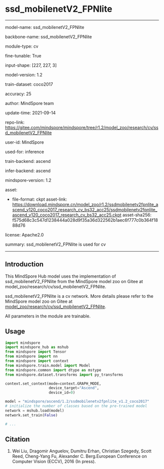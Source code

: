 # ssd_mobilenetV2_FPNlite

---

model-name: ssd_mobilenetV2_FPNlite

backbone-name: ssd_mobilenetV2_FPNlite

module-type: cv

fine-tunable: True

input-shape: [227, 227, 3]

model-version: 1.2

train-dataset: coco2017

accuracy: 25

author: MindSpore team

update-time: 2021-09-14

repo-link: <https://gitee.com/mindspore/mindspore/tree/r1.2/model_zoo/research/cv/ssd_mobilenetV2_FPNlite>

user-id: MindSpore

used-for: inference

train-backend: ascend

infer-backend: ascend

mindspore-version: 1.2

asset:

-
    file-format: ckpt
    asset-link: <https://download.mindspore.cn/model_zoo/r1.2/ssdmobilenetv2fpnlite_ascend_v120_coco2017_research_cv_bs32_acc25/ssdmobilenetv2fpnlite_ascend_v120_coco2017_research_cv_bs32_acc25.ckpt>
    asset-sha256: f575d68c3c547d1238444a028d9f35a36d322562b1aec6f777c0b364f1888d76

license: Apache2.0

summary: ssd_mobilenetV2_FPNlite is used for cv

---

## Introduction

This MindSpore Hub model uses the implementation of ssd_mobilenetV2_FPNlite from the MindSpore model zoo on Gitee at model_zoo/research/cv/ssd_mobilenetV2_FPNlite.

ssd_mobilenetV2_FPNlite is a cv network. More details please refer to the MindSpore model zoo on Gitee at [model_zoo/research/cv/ssd_mobilenetV2_FPNlite](https://gitee.com/mindspore/mindspore/blob/r1.2/model_zoo/research/cv/ssd_mobilenetV2_FPNlite/README.md).

All parameters in the module are trainable.

## Usage

```python
import mindspore
import mindspore_hub as mshub
from mindspore import Tensor
from mindspore import nn
from mindspore import context
from mindspore.train.model import Model
from mindspore.common import dtype as mstype
from mindspore.dataset.transforms import py_transforms

context.set_context(mode=context.GRAPH_MODE,
                    device_target="Ascend",
                    device_id=0)

model = "mindspore/ascend/1.2/ssdmobilenetv2fpnlite_v1.2_coco2017"
# initialize the number of classes based on the pre-trained model
network = mshub.load(model)
network.set_train(False)

# ...
```

## Citation

1. Wei Liu, Dragomir Anguelov, Dumitru Erhan, Christian Szegedy, Scott Reed, Cheng-Yang Fu, Alexander C. Berg.European Conference on Computer Vision (ECCV), 2016 (In press).
